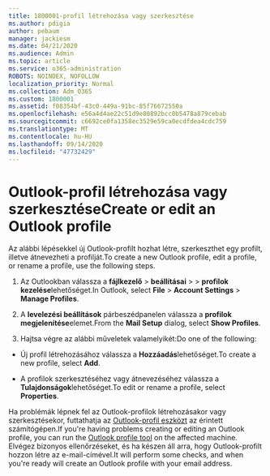 ```yaml
---
title: 1800001-profil létrehozása vagy szerkesztése
ms.author: pdigia
author: pebaum
manager: jackiesm
ms.date: 04/21/2020
ms.audience: Admin
ms.topic: article
ms.service: o365-administration
ROBOTS: NOINDEX, NOFOLLOW
localization_priority: Normal
ms.collection: Adm_O365
ms.custom: 1800001
ms.assetid: f08354bf-43c0-449a-91bc-85f76672550a
ms.openlocfilehash: e56a4d4ae22c51d9e80892bcc0b5478a879cebab
ms.sourcegitcommit: c6692ce0fa1358ec3529e59ca0ecdfdea4cdc759
ms.translationtype: MT
ms.contentlocale: hu-HU
ms.lasthandoff: 09/14/2020
ms.locfileid: "47732429"
---
```

# <a name="create-or-edit-an-outlook-profile"></a><span data-ttu-id="30a9d-102">Outlook-profil létrehozása vagy szerkesztése</span><span class="sxs-lookup"><span data-stu-id="30a9d-102">Create or edit an Outlook profile</span></span>

<span data-ttu-id="30a9d-103">Az alábbi lépésekkel új Outlook-profilt hozhat létre, szerkeszthet egy profilt, illetve átnevezheti a profilját.</span><span class="sxs-lookup"><span data-stu-id="30a9d-103">To create a new Outlook profile, edit a profile, or rename a profile, use the following steps.</span></span>
  
1. <span data-ttu-id="30a9d-104">Az Outlookban válassza a **fájlkezelő** \> **beállításai** > \> **profilok kezelése**lehetőséget.</span><span class="sxs-lookup"><span data-stu-id="30a9d-104">In Outlook, select **File** \> **Account Settings** \> **Manage Profiles**.</span></span>
    
2. <span data-ttu-id="30a9d-105">A **levelezési beállítások** párbeszédpanelen válassza a **profilok megjelenítése**elemet.</span><span class="sxs-lookup"><span data-stu-id="30a9d-105">From the **Mail Setup** dialog, select **Show Profiles**.</span></span>
    
3. <span data-ttu-id="30a9d-106">Hajtsa végre az alábbi műveletek valamelyikét:</span><span class="sxs-lookup"><span data-stu-id="30a9d-106">Do one of the following:</span></span>
    
  - <span data-ttu-id="30a9d-107">Új profil létrehozásához válassza a **Hozzáadás**lehetőséget.</span><span class="sxs-lookup"><span data-stu-id="30a9d-107">To create a new profile, select **Add**.</span></span>
    
  - <span data-ttu-id="30a9d-108">A profilok szerkesztéséhez vagy átnevezéséhez válassza a **Tulajdonságok**lehetőséget.</span><span class="sxs-lookup"><span data-stu-id="30a9d-108">To edit or rename a profile, select **Properties**.</span></span>
    
<span data-ttu-id="30a9d-109">Ha problémák lépnek fel az Outlook-profilok létrehozásakor vagy szerkesztésekor, futtathatja az [Outlook-profil eszközt](https://aka.ms/SaRA-OutlookSetupProfile) az érintett számítógépen.</span><span class="sxs-lookup"><span data-stu-id="30a9d-109">If you're having problems creating or editing an Outlook profile, you can run the [Outlook profile tool](https://aka.ms/SaRA-OutlookSetupProfile) on the affected machine.</span></span> <span data-ttu-id="30a9d-110">Elvégez bizonyos ellenőrzéseket, és ha készen áll arra, hogy Outlook-profilt hozzon létre az e-mail-címével.</span><span class="sxs-lookup"><span data-stu-id="30a9d-110">It will perform some checks, and when you're ready will create an Outlook profile with your email address.</span></span> 
  


